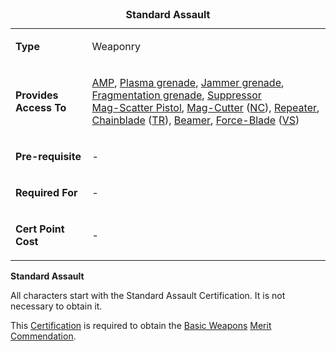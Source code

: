 <table>
<caption><strong>Standard Assault</strong></caption>
<tbody>
<tr class="odd">
<td><p><strong>Type</strong></p></td>
<td><p>Weaponry</p></td>
</tr>
<tr class="even">
<td><p><strong>Provides Access To</strong></p></td>
<td><p><a href="Automatic_Machine_Pistol.md" title="wikilink">AMP</a>, <a href="Plasma_grenade.md" title="wikilink">Plasma grenade</a>, <a href="Jammer_grenade.md" title="wikilink">Jammer grenade</a>, <a href="Fragmentation_grenade.md" title="wikilink">Fragmentation grenade</a>, <a href="Suppressor.md" title="wikilink">Suppressor</a><br />
<a href="Mag-Scatter.md" title="wikilink">Mag-Scatter Pistol</a>, <a href="Mag-Cutter.md" title="wikilink">Mag-Cutter</a> (<a href="New_Conglomerate.md" title="wikilink">NC</a>), <a href="Repeater.md" title="wikilink">Repeater</a>, <a href="Chainblade.md" title="wikilink">Chainblade</a> (<a href="Terran_Republic.md" title="wikilink">TR</a>), <a href="Beamer.md" title="wikilink">Beamer</a>, <a href="Force-Blade.md" title="wikilink">Force-Blade</a> (<a href="Vanu_Sovereignty.md" title="wikilink">VS</a>)</p></td>
</tr>
<tr class="odd">
<td><p><strong>Pre-requisite</strong></p></td>
<td><p>-</p></td>
</tr>
<tr class="even">
<td><p><strong>Required For</strong></p></td>
<td><p>-</p></td>
</tr>
<tr class="odd">
<td><p><strong>Cert Point Cost</strong></p></td>
<td><p>-</p></td>
</tr>
</tbody>
</table>

**Standard Assault**

All characters start with the Standard Assault Certification. It is not
necessary to obtain it.

This [Certification](Certification.md) is required to obtain the
[Basic Weapons](../merits/Basic_Weapons_(Merit).md) [Merit
Commendation](../merits/Merit_Commendations.md).

<!--[Category:Certification](Category:Certification.md)-->
